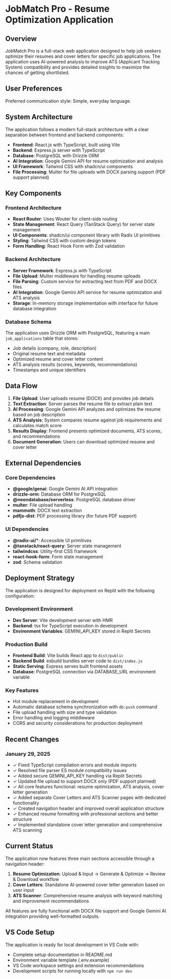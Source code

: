 # JobMatch Pro - Resume Optimization Application

## Overview

JobMatch Pro is a full-stack web application designed to help job seekers optimize their resumes and cover letters for specific job applications. The application uses AI-powered analysis to improve ATS (Applicant Tracking System) compatibility and provides detailed insights to maximize the chances of getting shortlisted.

## User Preferences

Preferred communication style: Simple, everyday language.

## System Architecture

The application follows a modern full-stack architecture with a clear separation between frontend and backend components:

- **Frontend**: React.js with TypeScript, built using Vite
- **Backend**: Express.js server with TypeScript
- **Database**: PostgreSQL with Drizzle ORM
- **AI Integration**: Google Gemini API for resume optimization and analysis
- **UI Framework**: Tailwind CSS with shadcn/ui components
- **File Processing**: Multer for file uploads with DOCX parsing support (PDF support planned)

## Key Components

### Frontend Architecture
- **React Router**: Uses Wouter for client-side routing
- **State Management**: React Query (TanStack Query) for server state management
- **UI Components**: shadcn/ui component library with Radix UI primitives
- **Styling**: Tailwind CSS with custom design tokens
- **Form Handling**: React Hook Form with Zod validation

### Backend Architecture
- **Server Framework**: Express.js with TypeScript
- **File Upload**: Multer middleware for handling resume uploads
- **File Parsing**: Custom service for extracting text from PDF and DOCX files
- **AI Integration**: Google Gemini API service for resume optimization and ATS analysis
- **Storage**: In-memory storage implementation with interface for future database integration

### Database Schema
The application uses Drizzle ORM with PostgreSQL, featuring a main `job_applications` table that stores:
- Job details (company, role, description)
- Original resume text and metadata
- Optimized resume and cover letter content
- ATS analysis results (scores, keywords, recommendations)
- Timestamps and unique identifiers

## Data Flow

1. **File Upload**: User uploads resume (DOCX) and provides job details
2. **Text Extraction**: Server parses the resume file to extract plain text
3. **AI Processing**: Google Gemini API analyzes and optimizes the resume based on job description
4. **ATS Analysis**: System compares resume against job requirements and calculates match score
5. **Results Display**: Frontend presents optimized documents, ATS scores, and recommendations
6. **Document Generation**: Users can download optimized resume and cover letter

## External Dependencies

### Core Dependencies
- **@google/genai**: Google Gemini AI API integration
- **drizzle-orm**: Database ORM for PostgreSQL
- **@neondatabase/serverless**: PostgreSQL database driver
- **multer**: File upload handling
- **mammoth**: DOCX text extraction
- **pdfjs-dist**: PDF processing library (for future PDF support)

### UI Dependencies
- **@radix-ui/***: Accessible UI primitives
- **@tanstack/react-query**: Server state management
- **tailwindcss**: Utility-first CSS framework
- **react-hook-form**: Form state management
- **zod**: Schema validation

## Deployment Strategy

The application is designed for deployment on Replit with the following configuration:

### Development Environment
- **Dev Server**: Vite development server with HMR
- **Backend**: tsx for TypeScript execution in development
- **Environment Variables**: GEMINI_API_KEY stored in Replit Secrets

### Production Build
- **Frontend Build**: Vite builds React app to `dist/public`
- **Backend Build**: esbuild bundles server code to `dist/index.js`
- **Static Serving**: Express serves built frontend assets
- **Database**: PostgreSQL connection via DATABASE_URL environment variable

### Key Features
- Hot module replacement in development
- Automatic database schema synchronization with `db:push` command
- File upload handling with size and type validation
- Error handling and logging middleware
- CORS and security considerations for production deployment

## Recent Changes

### January 29, 2025
- ✓ Fixed TypeScript compilation errors and module imports
- ✓ Resolved file parser ES module compatibility issues  
- ✓ Added secure GEMINI_API_KEY handling via Replit Secrets
- ✓ Updated file upload to support DOCX only (PDF support planned)
- ✓ All core features functional: resume optimization, ATS analysis, cover letter generation
- ✓ Added separate Cover Letters and ATS Scanner pages with dedicated functionality
- ✓ Created navigation header and improved overall application structure  
- ✓ Enhanced resume formatting with professional sections and better structure
- ✓ Implemented standalone cover letter generation and comprehensive ATS scanning

## Current Status

The application now features three main sections accessible through a navigation header:
1. **Resume Optimization**: Upload & Input → Generate & Optimize → Review & Download workflow
2. **Cover Letters**: Standalone AI-powered cover letter generation based on user input
3. **ATS Scanner**: Comprehensive resume analysis with keyword matching and improvement recommendations

All features are fully functional with DOCX file support and Google Gemini AI integration providing well-formatted outputs.

## VS Code Setup

The application is ready for local development in VS Code with:
- Complete setup documentation in README.md
- Environment variable template (.env.example)
- VS Code workspace settings and extension recommendations
- Development scripts for running locally with `npm run dev`